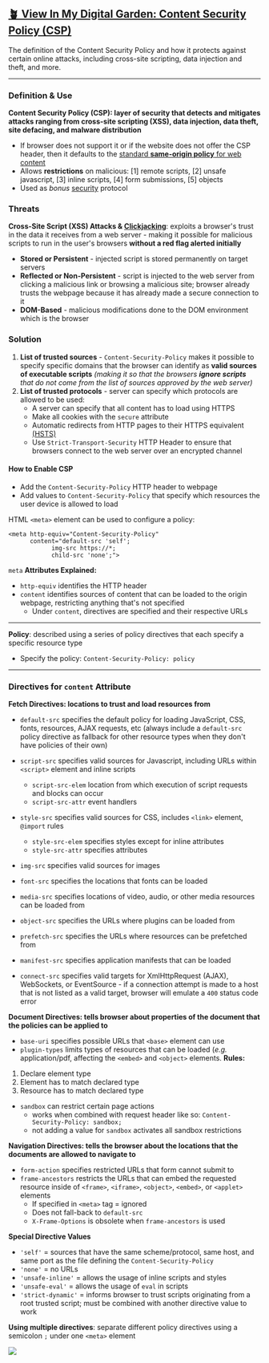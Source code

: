 ## [🪴 View In My Digital Garden: Content Security Policy (CSP)](https://www.aniqa.io/wiki/security/csp)

The definition of the Content Security Policy and how it protects against certain online attacks, including cross-site scripting, data injection and theft, and more.

---


### Definition & Use
**Content Security Policy (CSP): layer of security that detects and mitigates attacks ranging from cross-site scripting (XSS), data injection, data theft, site defacing, and malware distribution**
- If browser does not support it or if the website does not offer the CSP header, then it defaults to the [standard **same-origin policy** for web content](/wiki/security/same-origin)
- Allows **restrictions** on malicious: [1] remote scripts, [2] unsafe javascript, [3] inline scripts, [4] form submissions, [5] objects
- Used as *bonus* [security](/wiki/security) protocol

### Threats
**Cross-Site Script (XSS) Attacks & [Clickjacking](/wiki/security/clickjacking)**: exploits a browser's trust in the data it receives from a web server - making it possible for malicious scripts to run in the user's browsers **without a red flag alerted initially**
- **Stored or Persistent** - injected script is stored permanently on target servers
- **Reflected or Non-Persistent** - script is injected to the web server from clicking a malicious link or browsing a malicious site; browser already trusts the webpage because it has already made a secure connection to it 
- **DOM-Based** - malicious modifications done to the DOM environment which is the browser

### Solution
1. **List of trusted sources** - `Content-Security-Policy` makes it possible to specify specific domains that the browser can identify as **valid sources of executable scripts** *(making it so that the browsers **ignore scripts** that do not come from the list of sources approved by the web server)*
2. **List of trusted protocols** - server can specify which protocols are allowed to be used:
    - A server can specify that all content has to load using HTTPS
    - Make all cookies with the `secure` attribute
    - Automatic redirects from HTTP pages to their HTTPS equivalent [(HSTS)](/wiki/security/hsts)
    - Use `Strict-Transport-Security` HTTP Header to ensure that browsers connect to the web server over an encrypted channel

#### How to Enable CSP
- Add the `Content-Security-Policy` HTTP header to webpage
- Add values to `Content-Security-Policy` that specify which resources the user device is allowed to load

HTML `<meta>` element can be used to configure a policy:

```html:title=CSP-Example noLineNumbers
<meta http-equiv="Content-Security-Policy"
      content="default-src 'self'; 
            img-src https://*; 
            child-src 'none';">
```

`meta` **Attributes Explained:**
- `http-equiv` identifies the HTTP header
- `content` identifies sources of content that can be loaded to the origin webpage, restricting anything that's not specified
    - Under `content`, directives are specified and their respective URLs

---

**Policy**: described using a series of policy directives that each specify a specific resource type
- Specify the policy: `Content-Security-Policy: policy`

---

### Directives for `content` Attribute
**Fetch Directives: locations to trust and load resources from**

- `default-src` specifies the default policy for loading JavaScript, CSS, fonts, resources, AJAX requests, etc (always include a `default-src` policy directive as fallback for other resource types when they don't have policies of their own)




- `script-src` specifies valid sources for Javascript, including URLs within `<script>` element and inline scripts
    - `script-src-elem` location from which execution of script requests and blocks can occur
    - `script-src-attr` event handlers





- `style-src` specifies valid sources for CSS, includes `<link>` element, `@import` rules
    - `style-src-elem` specifies styles except for inline attributes
    - `style-src-attr` specifies attributes





- `img-src` specifies valid sources for images
- `font-src` specifies the locations that fonts can be loaded
- `media-src` specifies locations of video, audio, or other media resources can be loaded from
- `object-src` specifies the URLs where plugins can be loaded from
- `prefetch-src` specifies the URLs where resources can be prefetched from
- `manifest-src` specifies application manifests that can be loaded
- `connect-src` specifies valid targets for XmlHttpRequest (AJAX), WebSockets, or EventSource - if a connection attempt is made to a host that is not listed as a valid target, browser will emulate a `400` status code error



**Document Directives: tells browser about properties of the document that the policies can be applied to**
- `base-uri` specifies possible URLs that `<base>` element can use
- `plugin-types` limits types of resources that can be loaded (_e.g._ application/pdf, affecting the `<embed>` and `<object>` elements. 
**Rules:**
 1. Declare element type
 2. Element has to match declared type
 3. Resource has to match declared type
- `sandbox` can restrict certain page actions
    - works when combined with request header like so:  `Content-Security-Policy: sandbox;`
    - not adding a value for `sandbox` activates all sandbox restrictions

**Navigation Directives: tells the browser about the locations that the documents are allowed to navigate to**
- `form-action` specifies restricted URLs that form cannot submit to
- `frame-ancestors` restricts the URLs that can embed the requested resource inside of `<frame>`, `<iframe>`, `<object>`, `<embed>`, or `<applet>` elements
    - If specified in `<meta>` tag = ignored
    - Does not fall-back to `default-src`
    - `X-Frame-Options` is obsolete when `frame-ancestors` is used


**Special Directive Values**
- `'self'` = sources that have the same scheme/protocol, same host, and same port as the file defining the `Content-Security-Policy`
- `'none'` = no URLs
- `'unsafe-inline'` = allows the usage of inline scripts and styles
- `'unsafe-eval'` = allows the usage of `eval` in scripts
- `'strict-dynamic'` = informs browser to trust scripts originating from a root trusted script; must be combined with another directive value to work

**Using multiple directives**: separate different policy directives using a semicolon `;` under one `<meta>` element

![](https://www.aniqa.io/static/6e76eb1574a645a0b26b913747d2db56/2f212/csp-block.png)
